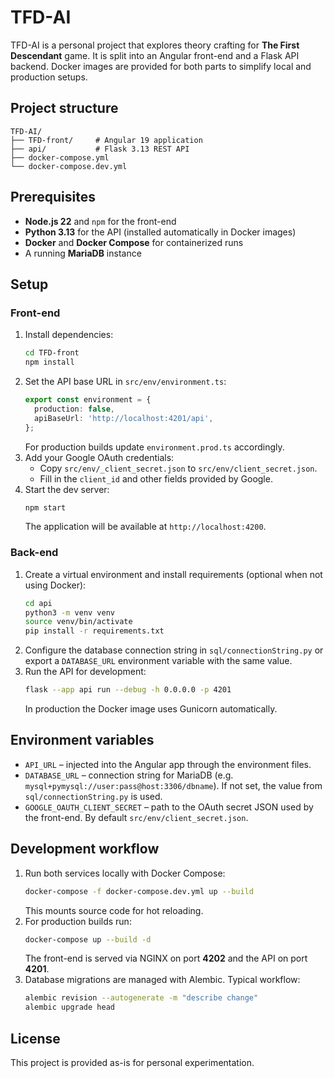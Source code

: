 # TFD-AI

TFD-AI is a personal project that explores theory crafting for **The First Descendant** game. It is split into an Angular front-end and a Flask API backend. Docker images are provided for both parts to simplify local and production setups.

## Project structure

```
TFD-AI/
├── TFD-front/     # Angular 19 application
├── api/           # Flask 3.13 REST API
├── docker-compose.yml
└── docker-compose.dev.yml
```

## Prerequisites

- **Node.js 22** and `npm` for the front-end
- **Python 3.13** for the API (installed automatically in Docker images)
- **Docker** and **Docker Compose** for containerized runs
- A running **MariaDB** instance

## Setup

### Front-end

1. Install dependencies:
   ```bash
   cd TFD-front
   npm install
   ```
2. Set the API base URL in `src/env/environment.ts`:
   ```ts
   export const environment = {
     production: false,
     apiBaseUrl: 'http://localhost:4201/api',
   };
   ```
   For production builds update `environment.prod.ts` accordingly.
3. Add your Google OAuth credentials:
   - Copy `src/env/_client_secret.json` to `src/env/client_secret.json`.
   - Fill in the `client_id` and other fields provided by Google.
4. Start the dev server:
   ```bash
   npm start
   ```
   The application will be available at `http://localhost:4200`.

### Back-end

1. Create a virtual environment and install requirements (optional when not using Docker):
   ```bash
   cd api
   python3 -m venv venv
   source venv/bin/activate
   pip install -r requirements.txt
   ```
2. Configure the database connection string in `sql/connectionString.py` or export a `DATABASE_URL` environment variable with the same value.
3. Run the API for development:
   ```bash
   flask --app api run --debug -h 0.0.0.0 -p 4201
   ```
   In production the Docker image uses Gunicorn automatically.

## Environment variables

- `API_URL` – injected into the Angular app through the environment files.
- `DATABASE_URL` – connection string for MariaDB (e.g. `mysql+pymysql://user:pass@host:3306/dbname`). If not set, the value from `sql/connectionString.py` is used.
- `GOOGLE_OAUTH_CLIENT_SECRET` – path to the OAuth secret JSON used by the front-end. By default `src/env/client_secret.json`.

## Development workflow

1. Run both services locally with Docker Compose:
   ```bash
   docker-compose -f docker-compose.dev.yml up --build
   ```
   This mounts source code for hot reloading.
2. For production builds run:
   ```bash
   docker-compose up --build -d
   ```
   The front-end is served via NGINX on port **4202** and the API on port **4201**.
3. Database migrations are managed with Alembic. Typical workflow:
   ```bash
   alembic revision --autogenerate -m "describe change"
   alembic upgrade head
   ```

## License

This project is provided as-is for personal experimentation.
